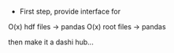* First step, provide interface for

O(x) hdf files -> pandas
O(x) root files -> pandas

then make it a dashi hub...

